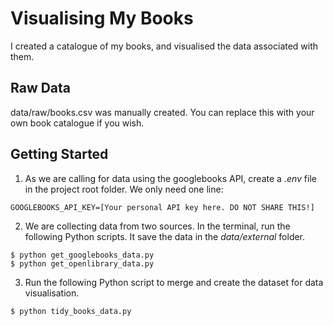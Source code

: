 # Visualising My Books

I created a catalogue of my books, and visualised the data associated with them.

## Raw Data
data/raw/books.csv was manually created. You can replace this with your own book catalogue if you wish.

## Getting Started

1. As we are calling for data using the googlebooks API, create a *.env* file in the project root folder. We only need one line:
```
GOOGLEBOOKS_API_KEY=[Your personal API key here. DO NOT SHARE THIS!]
```

2. We are collecting data from two sources. In the terminal, run the following Python scripts. It save the data in the *data/external* folder.
```
$ python get_googlebooks_data.py
$ python get_openlibrary_data.py
```

3. Run the following Python script to merge and create the dataset for data visualisation.
```
$ python tidy_books_data.py
```
